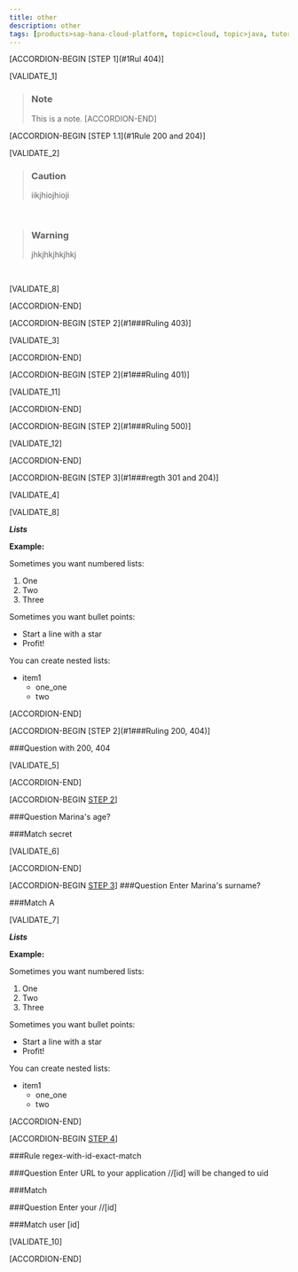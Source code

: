 ```yaml
---
title: other
description: other
tags: [products>sap-hana-cloud-platform, topic>cloud, topic>java, tutorial>intermediate]
---
```


[ACCORDION-BEGIN [STEP 1](#1Rul 404)]

[VALIDATE_1]

>### Note
>This is a note. 
[ACCORDION-END]

[ACCORDION-BEGIN [STEP 1.1](#1Rule 200 and 204)]

[VALIDATE_2]

>### Caution
>iikjhiojhioji

&nbsp;

>### Warning
>jhkjhkjhkjhkj

&nbsp;

[VALIDATE_8]

[ACCORDION-END] 

[ACCORDION-BEGIN [STEP 2](#1###Ruling 403)] 

[VALIDATE_3]

[ACCORDION-END] 

[ACCORDION-BEGIN [STEP 2](#1###Ruling 401)] 

[VALIDATE_11]

[ACCORDION-END] 

[ACCORDION-BEGIN [STEP 2](#1###Ruling 500)] 

[VALIDATE_12]

[ACCORDION-END] 


[ACCORDION-BEGIN [STEP 3](#1###regth 301 and 204)]

[VALIDATE_4]

[VALIDATE_8]

***Lists***

  **Example:** 
  
Sometimes you want numbered lists:

1. One
2. Two 
3. Three

Sometimes you want bullet points:

* Start a line with a star
* Profit!

You can create nested lists: 

* item1
    * one_one
    * two

[ACCORDION-END] 

[ACCORDION-BEGIN [STEP 2](#1###Ruling 200, 404)]

###Question
with 200, 404

[VALIDATE_5]

[ACCORDION-END] 

[ACCORDION-BEGIN [STEP 2](#1###Ruleregex-substring)]

###Question
Marina's age?

###Match
secret

[VALIDATE_6]

[ACCORDION-END] 

[ACCORDION-BEGIN [STEP 3](#1###regex-begins-with)]
###Question
Enter Marina's surname?

###Match
A

[VALIDATE_7]

***Lists***

  **Example:** 
  
Sometimes you want numbered lists:

1. One
2. Two 
3. Three

Sometimes you want bullet points:

* Start a line with a star
* Profit!

You can create nested lists: 

* item1
    * one_one
    * two

[ACCORDION-END] 

[ACCORDION-BEGIN [STEP 4](#1###regex-with-id-exact-match)]

###Rule
regex-with-id-exact-match

###Question
Enter URL to your application //[id] will be changed to uid

###Match

###Question
Enter your  //[id] 

###Match
user [id]

[VALIDATE_10]

[ACCORDION-END] 





